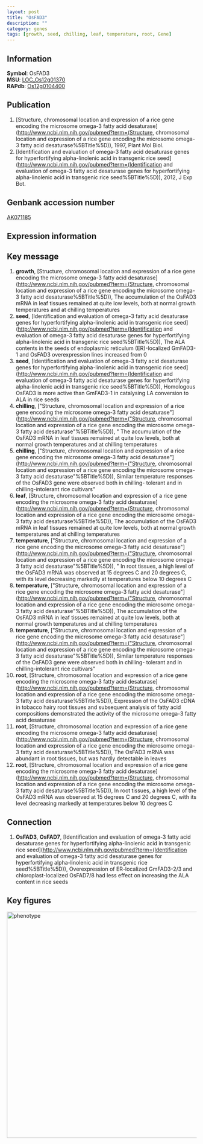 ```yaml
---
layout: post
title: "OsFAD3"
description: ""
category: genes
tags: [growth, seed, chilling, leaf, temperature, root, Gene]
---
```


## Information
__Symbol__: OsFAD3  
__MSU__: [LOC_Os12g01370](http://rice.plantbiology.msu.edu/cgi-bin/ORF_infopage.cgi?orf=LOC_Os12g01370)  
__RAPdb__: [Os12g0104400](http://rapdb.dna.affrc.go.jp/viewer/gbrowse_details/irgsp1?name=Os12g0104400)  

## Publication
1. [Structure, chromosomal location and expression of a rice gene encoding the microsome omega-3 fatty acid desaturase](http://www.ncbi.nlm.nih.gov/pubmed?term=(Structure, chromosomal location and expression of a rice gene encoding the microsome omega-3 fatty acid desaturase%5BTitle%5D)), 1997, Plant Mol Biol.
2. [Identification and evaluation of omega-3 fatty acid desaturase genes for hyperfortifying alpha-linolenic acid in transgenic rice seed](http://www.ncbi.nlm.nih.gov/pubmed?term=(Identification and evaluation of omega-3 fatty acid desaturase genes for hyperfortifying alpha-linolenic acid in transgenic rice seed%5BTitle%5D)), 2012, J Exp Bot.

## Genbank accession number
[AK071185](http://www.ncbi.nlm.nih.gov/nuccore/AK071185)

## Expression information

## Key message
1. __growth__, [Structure, chromosomal location and expression of a rice gene encoding the microsome omega-3 fatty acid desaturase](http://www.ncbi.nlm.nih.gov/pubmed?term=(Structure, chromosomal location and expression of a rice gene encoding the microsome omega-3 fatty acid desaturase%5BTitle%5D)),  The accumulation of the OsFAD3 mRNA in leaf tissues remained at quite low levels, both at normal growth temperatures and at chilling temperatures
2. __seed__, [Identification and evaluation of omega-3 fatty acid desaturase genes for hyperfortifying alpha-linolenic acid in transgenic rice seed](http://www.ncbi.nlm.nih.gov/pubmed?term=(Identification and evaluation of omega-3 fatty acid desaturase genes for hyperfortifying alpha-linolenic acid in transgenic rice seed%5BTitle%5D)),  The ALA contents in the seeds of endoplasmic reticulum (ER)-localized GmFAD3-1 and OsFAD3 overexpression lines increased from 0
3. __seed__, [Identification and evaluation of omega-3 fatty acid desaturase genes for hyperfortifying alpha-linolenic acid in transgenic rice seed](http://www.ncbi.nlm.nih.gov/pubmed?term=(Identification and evaluation of omega-3 fatty acid desaturase genes for hyperfortifying alpha-linolenic acid in transgenic rice seed%5BTitle%5D)),  Homologous OsFAD3 is more active than GmFAD3-1 in catalysing LA conversion to ALA in rice seeds
4. __chilling__, ["Structure, chromosomal location and expression of a rice gene encoding the microsome omega-3 fatty acid desaturase"](http://www.ncbi.nlm.nih.gov/pubmed?term=("Structure, chromosomal location and expression of a rice gene encoding the microsome omega-3 fatty acid desaturase"%5BTitle%5D)), " The accumulation of the OsFAD3 mRNA in leaf tissues remained at quite low levels, both at normal growth temperatures and at chilling temperatures
5. __chilling__, ["Structure, chromosomal location and expression of a rice gene encoding the microsome omega-3 fatty acid desaturase"](http://www.ncbi.nlm.nih.gov/pubmed?term=("Structure, chromosomal location and expression of a rice gene encoding the microsome omega-3 fatty acid desaturase"%5BTitle%5D)),  Similar temperature responses of the OsFAD3 gene were observed both in chilling- tolerant and in chilling-intolerant rice cultivars"
6. __leaf__, [Structure, chromosomal location and expression of a rice gene encoding the microsome omega-3 fatty acid desaturase](http://www.ncbi.nlm.nih.gov/pubmed?term=(Structure, chromosomal location and expression of a rice gene encoding the microsome omega-3 fatty acid desaturase%5BTitle%5D)),  The accumulation of the OsFAD3 mRNA in leaf tissues remained at quite low levels, both at normal growth temperatures and at chilling temperatures
7. __temperature__, ["Structure, chromosomal location and expression of a rice gene encoding the microsome omega-3 fatty acid desaturase"](http://www.ncbi.nlm.nih.gov/pubmed?term=("Structure, chromosomal location and expression of a rice gene encoding the microsome omega-3 fatty acid desaturase"%5BTitle%5D)), " In root tissues, a high level of the OsFAD3 mRNA was observed at 15 degrees C and 20 degrees C, with its level decreasing markedly at temperatures below 10 degrees C
8. __temperature__, ["Structure, chromosomal location and expression of a rice gene encoding the microsome omega-3 fatty acid desaturase"](http://www.ncbi.nlm.nih.gov/pubmed?term=("Structure, chromosomal location and expression of a rice gene encoding the microsome omega-3 fatty acid desaturase"%5BTitle%5D)),  The accumulation of the OsFAD3 mRNA in leaf tissues remained at quite low levels, both at normal growth temperatures and at chilling temperatures
9. __temperature__, ["Structure, chromosomal location and expression of a rice gene encoding the microsome omega-3 fatty acid desaturase"](http://www.ncbi.nlm.nih.gov/pubmed?term=("Structure, chromosomal location and expression of a rice gene encoding the microsome omega-3 fatty acid desaturase"%5BTitle%5D)),  Similar temperature responses of the OsFAD3 gene were observed both in chilling- tolerant and in chilling-intolerant rice cultivars"
10. __root__, [Structure, chromosomal location and expression of a rice gene encoding the microsome omega-3 fatty acid desaturase](http://www.ncbi.nlm.nih.gov/pubmed?term=(Structure, chromosomal location and expression of a rice gene encoding the microsome omega-3 fatty acid desaturase%5BTitle%5D)),  Expression of the OsFAD3 cDNA in tobacco hairy root tissues and subsequent analysis of fatty acid compositions demonstrated the activity of the microsome omega-3 fatty acid desaturase
11. __root__, [Structure, chromosomal location and expression of a rice gene encoding the microsome omega-3 fatty acid desaturase](http://www.ncbi.nlm.nih.gov/pubmed?term=(Structure, chromosomal location and expression of a rice gene encoding the microsome omega-3 fatty acid desaturase%5BTitle%5D)),  The OsFAD3 mRNA was abundant in root tissues, but was hardly detectable in leaves
12. __root__, [Structure, chromosomal location and expression of a rice gene encoding the microsome omega-3 fatty acid desaturase](http://www.ncbi.nlm.nih.gov/pubmed?term=(Structure, chromosomal location and expression of a rice gene encoding the microsome omega-3 fatty acid desaturase%5BTitle%5D)),  In root tissues, a high level of the OsFAD3 mRNA was observed at 15 degrees C and 20 degrees C, with its level decreasing markedly at temperatures below 10 degrees C

## Connection
1. __OsFAD3__, __OsFAD7__, [Identification and evaluation of omega-3 fatty acid desaturase genes for hyperfortifying alpha-linolenic acid in transgenic rice seed](http://www.ncbi.nlm.nih.gov/pubmed?term=(Identification and evaluation of omega-3 fatty acid desaturase genes for hyperfortifying alpha-linolenic acid in transgenic rice seed%5BTitle%5D)),  Overexpression of ER-localized GmFAD3-2/3 and chloroplast-localized OsFAD7/8 had less effect on increasing the ALA content in rice seeds

## Key figures
<img src="http://ricencode.github.io/images/OsFAD3.pheno.png" alt="phenotype"  style="width: 600px;"/>



